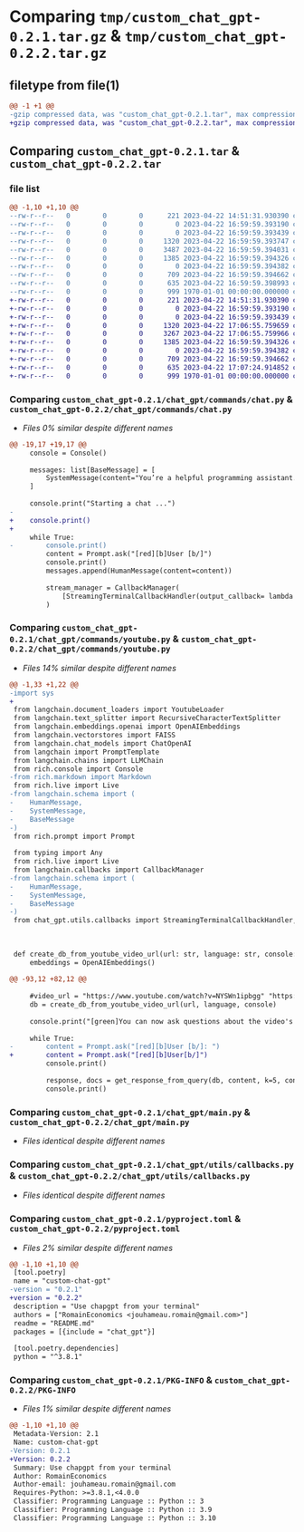 # Comparing `tmp/custom_chat_gpt-0.2.1.tar.gz` & `tmp/custom_chat_gpt-0.2.2.tar.gz`

## filetype from file(1)

```diff
@@ -1 +1 @@
-gzip compressed data, was "custom_chat_gpt-0.2.1.tar", max compression
+gzip compressed data, was "custom_chat_gpt-0.2.2.tar", max compression
```

## Comparing `custom_chat_gpt-0.2.1.tar` & `custom_chat_gpt-0.2.2.tar`

### file list

```diff
@@ -1,10 +1,10 @@
--rw-r--r--   0        0        0      221 2023-04-22 14:51:31.930390 custom_chat_gpt-0.2.1/README.md
--rw-r--r--   0        0        0        0 2023-04-22 16:59:59.393190 custom_chat_gpt-0.2.1/chat_gpt/__init__.py
--rw-r--r--   0        0        0        0 2023-04-22 16:59:59.393439 custom_chat_gpt-0.2.1/chat_gpt/commands/__init__.py
--rw-r--r--   0        0        0     1320 2023-04-22 16:59:59.393747 custom_chat_gpt-0.2.1/chat_gpt/commands/chat.py
--rw-r--r--   0        0        0     3487 2023-04-22 16:59:59.394031 custom_chat_gpt-0.2.1/chat_gpt/commands/youtube.py
--rw-r--r--   0        0        0     1385 2023-04-22 16:59:59.394326 custom_chat_gpt-0.2.1/chat_gpt/main.py
--rw-r--r--   0        0        0        0 2023-04-22 16:59:59.394382 custom_chat_gpt-0.2.1/chat_gpt/utils/__init__.py
--rw-r--r--   0        0        0      709 2023-04-22 16:59:59.394662 custom_chat_gpt-0.2.1/chat_gpt/utils/callbacks.py
--rw-r--r--   0        0        0      635 2023-04-22 16:59:59.398993 custom_chat_gpt-0.2.1/pyproject.toml
--rw-r--r--   0        0        0      999 1970-01-01 00:00:00.000000 custom_chat_gpt-0.2.1/PKG-INFO
+-rw-r--r--   0        0        0      221 2023-04-22 14:51:31.930390 custom_chat_gpt-0.2.2/README.md
+-rw-r--r--   0        0        0        0 2023-04-22 16:59:59.393190 custom_chat_gpt-0.2.2/chat_gpt/__init__.py
+-rw-r--r--   0        0        0        0 2023-04-22 16:59:59.393439 custom_chat_gpt-0.2.2/chat_gpt/commands/__init__.py
+-rw-r--r--   0        0        0     1320 2023-04-22 17:06:55.759659 custom_chat_gpt-0.2.2/chat_gpt/commands/chat.py
+-rw-r--r--   0        0        0     3267 2023-04-22 17:06:55.759966 custom_chat_gpt-0.2.2/chat_gpt/commands/youtube.py
+-rw-r--r--   0        0        0     1385 2023-04-22 16:59:59.394326 custom_chat_gpt-0.2.2/chat_gpt/main.py
+-rw-r--r--   0        0        0        0 2023-04-22 16:59:59.394382 custom_chat_gpt-0.2.2/chat_gpt/utils/__init__.py
+-rw-r--r--   0        0        0      709 2023-04-22 16:59:59.394662 custom_chat_gpt-0.2.2/chat_gpt/utils/callbacks.py
+-rw-r--r--   0        0        0      635 2023-04-22 17:07:24.914852 custom_chat_gpt-0.2.2/pyproject.toml
+-rw-r--r--   0        0        0      999 1970-01-01 00:00:00.000000 custom_chat_gpt-0.2.2/PKG-INFO
```

### Comparing `custom_chat_gpt-0.2.1/chat_gpt/commands/chat.py` & `custom_chat_gpt-0.2.2/chat_gpt/commands/chat.py`

 * *Files 0% similar despite different names*

```diff
@@ -19,17 +19,17 @@
     console = Console()
 
     messages: list[BaseMessage] = [
         SystemMessage(content="You’re a helpful programming assistant. Answers the questions as a professional programmer."),
     ]
 
     console.print("Starting a chat ...")
-
+    console.print()
+    
     while True:
-        console.print()
         content = Prompt.ask("[red][b]User [b/]")
         console.print()
         messages.append(HumanMessage(content=content))
 
         stream_manager = CallbackManager(
             [StreamingTerminalCallbackHandler(output_callback= lambda x: rich_streaming_display(x, live_chat))]
         )
```

### Comparing `custom_chat_gpt-0.2.1/chat_gpt/commands/youtube.py` & `custom_chat_gpt-0.2.2/chat_gpt/commands/youtube.py`

 * *Files 14% similar despite different names*

```diff
@@ -1,33 +1,22 @@
-import sys
+
 from langchain.document_loaders import YoutubeLoader
 from langchain.text_splitter import RecursiveCharacterTextSplitter
 from langchain.embeddings.openai import OpenAIEmbeddings
 from langchain.vectorstores import FAISS
 from langchain.chat_models import ChatOpenAI
 from langchain import PromptTemplate
 from langchain.chains import LLMChain
 from rich.console import Console
-from rich.markdown import Markdown
 from rich.live import Live
-from langchain.schema import (
-    HumanMessage,
-    SystemMessage,
-    BaseMessage
-)
 from rich.prompt import Prompt
 
 from typing import Any
 from rich.live import Live
 from langchain.callbacks import CallbackManager
-from langchain.schema import (
-    HumanMessage,
-    SystemMessage,
-    BaseMessage
-)
 from chat_gpt.utils.callbacks import StreamingTerminalCallbackHandler, rich_streaming_display
 
 
 
 def create_db_from_youtube_video_url(url: str, language: str, console: Console) -> FAISS:
     embeddings = OpenAIEmbeddings()
 
@@ -93,12 +82,12 @@
 
     #video_url = "https://www.youtube.com/watch?v=NYSWn1ipbgg" "https://www.youtube.com/watch?v=L_Guz73e6fw"
     db = create_db_from_youtube_video_url(url, language, console)
 
     console.print("[green]You can now ask questions about the video's transcript.\n")
 
     while True:
-        content = Prompt.ask("[red][b]User [b/]: ")
+        content = Prompt.ask("[red][b]User[b/]")
         console.print()
 
         response, docs = get_response_from_query(db, content, k=5, console=console)
         console.print()
```

### Comparing `custom_chat_gpt-0.2.1/chat_gpt/main.py` & `custom_chat_gpt-0.2.2/chat_gpt/main.py`

 * *Files identical despite different names*

### Comparing `custom_chat_gpt-0.2.1/chat_gpt/utils/callbacks.py` & `custom_chat_gpt-0.2.2/chat_gpt/utils/callbacks.py`

 * *Files identical despite different names*

### Comparing `custom_chat_gpt-0.2.1/pyproject.toml` & `custom_chat_gpt-0.2.2/pyproject.toml`

 * *Files 2% similar despite different names*

```diff
@@ -1,10 +1,10 @@
 [tool.poetry]
 name = "custom-chat-gpt"
-version = "0.2.1"
+version = "0.2.2"
 description = "Use chapgpt from your terminal"
 authors = ["RomainEconomics <jouhameau.romain@gmail.com>"]
 readme = "README.md"
 packages = [{include = "chat_gpt"}]
 
 [tool.poetry.dependencies]
 python = "^3.8.1"
```

### Comparing `custom_chat_gpt-0.2.1/PKG-INFO` & `custom_chat_gpt-0.2.2/PKG-INFO`

 * *Files 1% similar despite different names*

```diff
@@ -1,10 +1,10 @@
 Metadata-Version: 2.1
 Name: custom-chat-gpt
-Version: 0.2.1
+Version: 0.2.2
 Summary: Use chapgpt from your terminal
 Author: RomainEconomics
 Author-email: jouhameau.romain@gmail.com
 Requires-Python: >=3.8.1,<4.0.0
 Classifier: Programming Language :: Python :: 3
 Classifier: Programming Language :: Python :: 3.9
 Classifier: Programming Language :: Python :: 3.10
```

